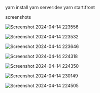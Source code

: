 yarn install 
yarn server:dev
yarn start:front


screenshots

![Screenshot 2024-04-14 223556](https://github.com/Vinii523/Syncode/assets/139527273/453419f0-65f2-414e-8d5f-2cc2db595c60)

![Screenshot 2024-04-14 223532](https://github.com/Vinii523/Syncode/assets/139527273/53f5970d-05d6-4fef-8a0d-6143b16bc9ed)

![Screenshot 2024-04-14 223646](https://github.com/Vinii523/Syncode/assets/139527273/f859f25e-ee94-4f05-9291-d361ebda8123)

![Screenshot 2024-04-14 224318](https://github.com/Vinii523/Syncode/assets/139527273/a03a1e9d-ac99-47b6-b5e1-a8447047b4f3)

![Screenshot 2024-04-14 224350](https://github.com/Vinii523/Syncode/assets/139527273/9ce09a8e-210b-4ce2-a3bd-57c4b8c3fd8c)

![Screenshot 2024-04-14 230149](https://github.com/Vinii523/Syncode/assets/139527273/dbfbbf22-cc04-45d0-a239-e2ba27f1ec06)

![Screenshot 2024-04-14 224505](https://github.com/Vinii523/Syncode/assets/139527273/b83691a6-bad9-4637-9687-94cb899b220d)
